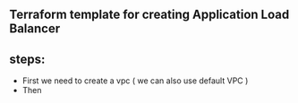 ## Terraform template for creating Application Load Balancer

###
steps:
------
* First we need to create a vpc ( we can also use default VPC )
* Then 

